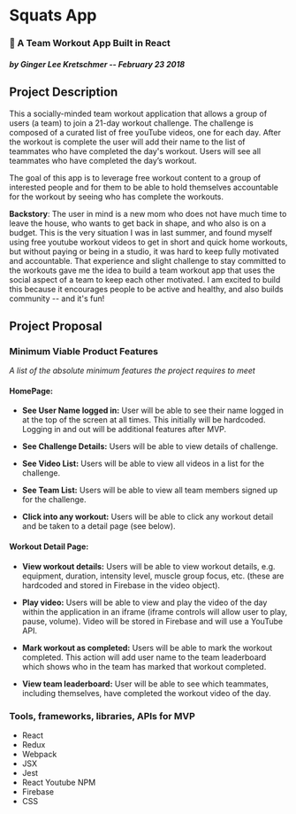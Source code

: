# Squats App
### 💪 A Team Workout App Built in React

##### by Ginger Lee Kretschmer -- _February 23 2018_


## Project Description

This a socially-minded team workout application that allows a group of users (a team) to join a 21-day workout challenge. The challenge is composed of a curated list of free youTube videos, one for each day. After the workout is complete the user will add their name to the list of teammates who have completed the day's workout. Users will see all teammates who have completed the day’s workout.

The goal of this app is to leverage free workout content to a group of interested people and for them to be able to hold themselves accountable for the workout by seeing who has complete the workouts.

**Backstory**: The user in mind is a new mom who does not have much time to leave the house, who wants to get back in shape, and who also is on a budget. This is the very situation I was in last summer, and found myself using free youtube workout videos to get in short and quick home workouts, but without paying or being in a studio, it was hard to keep fully motivated and accountable. That experience and slight challenge to stay committed to the workouts gave me the idea to build a team workout app that uses the social aspect of a team to keep each other motivated. I am excited to build this because it encourages people to be active and healthy, and also builds community -- and it's fun!

## Project Proposal

### Minimum Viable Product Features
_A list of the absolute minimum features the project requires to meet_

#### HomePage:
* **See User Name logged in:** User will be able to see their name logged in at the top of the screen at all times. This initially will be hardcoded. Logging in and out will be additional features after MVP.

* **See Challenge Details:** Users will be able to view details of challenge.

* **See Video List:** Users will be able to view all videos in a list for the challenge.

* **See Team List:** Users will be able to view all team members signed up for the challenge.

* **Click into any workout:** Users will be able to click any workout detail and be taken to a detail page (see below).

#### Workout Detail Page:
* **View workout details:** Users will be able to view workout details, e.g. equipment, duration, intensity level, muscle group focus, etc. (these are hardcoded and stored in Firebase in the video object).

* **Play video:** Users will be able to view and play the video of the day within the application in an iframe (iframe controls will allow user to play, pause, volume). Video will be stored in Firebase and will use a YouTube API.

* **Mark workout as completed:** Users will be able to mark the workout completed. This action will add user name to the team leaderboard which shows who in the team has marked that workout completed.

* **View team leaderboard:** User will be able to see which teammates, including themselves, have completed the workout video of the day.

### Tools, frameworks, libraries, APIs for MVP
* React
* Redux
* Webpack
* JSX
* Jest
* React Youtube NPM
* Firebase
* CSS
